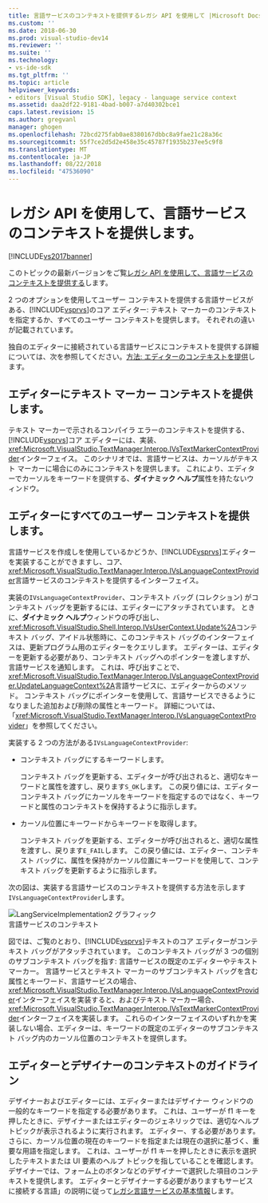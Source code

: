 ```yaml
---
title: 言語サービスのコンテキストを提供するレガシ API を使用して |Microsoft Docs
ms.custom: ''
ms.date: 2018-06-30
ms.prod: visual-studio-dev14
ms.reviewer: ''
ms.suite: ''
ms.technology:
- vs-ide-sdk
ms.tgt_pltfrm: ''
ms.topic: article
helpviewer_keywords:
- editors [Visual Studio SDK], legacy - language service context
ms.assetid: daa2df22-9181-4bad-b007-a7d40302bce1
caps.latest.revision: 15
ms.author: gregvanl
manager: ghogen
ms.openlocfilehash: 72bcd275fab0ae8380167dbbc8a9fae21c28a36c
ms.sourcegitcommit: 55f7ce2d5d2e458e35c45787f1935b237ee5c9f8
ms.translationtype: MT
ms.contentlocale: ja-JP
ms.lasthandoff: 08/22/2018
ms.locfileid: "47536090"
---
```

# <a name="providing-a-language-service-context-by-using-the-legacy-api"></a>レガシ API を使用して、言語サービスのコンテキストを提供します。
[!INCLUDE[vs2017banner](../includes/vs2017banner.md)]

このトピックの最新バージョンをご覧[レガシ API を使用して、言語サービスのコンテキストを提供する](https://docs.microsoft.com/visualstudio/extensibility/providing-a-language-service-context-by-using-the-legacy-api)します。  
  
2 つのオプションを使用してユーザー コンテキストを提供する言語サービスがある、[!INCLUDE[vsprvs](../includes/vsprvs-md.md)]のコア エディター: テキスト マーカーのコンテキストを指定するか、すべてのユーザー コンテキストを提供します。 それぞれの違いが記載されています。  
  
 独自のエディターに接続されている言語サービスにコンテキストを提供する詳細については、次を参照してください。[方法: エディターのコンテキストを提供](../extensibility/how-to-provide-context-for-editors.md)します。  
  
## <a name="provide-text-marker-context-to-the-editor"></a>エディターにテキスト マーカー コンテキストを提供します。  
 テキスト マーカーで示されるコンパイラ エラーのコンテキストを提供する、[!INCLUDE[vsprvs](../includes/vsprvs-md.md)]コア エディターには、実装、<xref:Microsoft.VisualStudio.TextManager.Interop.IVsTextMarkerContextProvider>インターフェイス。 このシナリオでは、言語サービスは、カーソルがテキスト マーカーに場合にのみにコンテキストを提供します。 これにより、エディターでカーソルをキーワードを提供する、**ダイナミック ヘルプ**属性を持たないウィンドウ。  
  
## <a name="provide-all-user-context-to-the-editor"></a>エディターにすべてのユーザー コンテキストを提供します。  
 言語サービスを作成しを使用しているかどうか、[!INCLUDE[vsprvs](../includes/vsprvs-md.md)]エディターを実装することができますし、コア、<xref:Microsoft.VisualStudio.TextManager.Interop.IVsLanguageContextProvider>言語サービスのコンテキストを提供するインターフェイス。  
  
 実装の`IVsLanguageContextProvider`、コンテキスト バッグ (コレクション) がコンテキスト バッグを更新するには、エディターにアタッチされています。 ときに、**ダイナミック ヘルプ**ウィンドウの呼び出し、<xref:Microsoft.VisualStudio.Shell.Interop.IVsUserContext.Update%2A>コンテキスト バッグ、アイドル状態時に、このコンテキスト バッグのインターフェイスは、更新プログラム用のエディターをクエリします。 エディターは、エディターを更新する必要があり、コンテキスト バッグへのポインターを渡しますが、言語サービスを通知します。 これは、呼び出すことで、<xref:Microsoft.VisualStudio.TextManager.Interop.IVsLanguageContextProvider.UpdateLanguageContext%2A>言語サービスに、エディターからのメソッド。 コンテキスト バッグにポインターを使用して、言語サービスできるようになりました追加および削除の属性とキーワード。 詳細については、「<xref:Microsoft.VisualStudio.TextManager.Interop.IVsLanguageContextProvider>」を参照してください。  
  
 実装する 2 つの方法がある`IVsLanguageContextProvider`:  
  
-   コンテキスト バッグにするキーワードします。  
  
     コンテキスト バッグを更新する、エディターが呼び出されると、適切なキーワードと属性を渡すし、戻ります`S_OK`します。 この戻り値には、エディター コンテキスト バッグにカーソルをキーワードを指定するのではなく、キーワードと属性のコンテキストを保持するように指示します。  
  
-   カーソル位置にキーワードからキーワードを取得します。  
  
     コンテキスト バッグを更新する、エディターが呼び出されると、適切な属性を渡すし、戻ります`E_FAIL`します。 この戻り値には、エディター、コンテキスト バッグに、属性を保持がカーソル位置にキーワードを使用して、コンテキスト バッグを更新するように指示します。  
  
 次の図は、実装する言語サービスのコンテキストを提供する方法を示します`IVsLanguageContextProvider`します。  
  
 ![LangServiceImplementation2 グラフィック](../extensibility/media/vslanguageservice2.gif "vsLanguageService2")  
言語サービスのコンテキスト  
  
 図では、ご覧のとおり、[!INCLUDE[vsprvs](../includes/vsprvs-md.md)]テキストのコア エディターがコンテキスト バッグがアタッチされています。 このコンテキスト バッグが 3 つの個別のサブコンテキスト バッグを指す: 言語サービスの既定のエディターやテキスト マーカー。 言語サービスとテキスト マーカーのサブコンテキスト バッグを含む属性とキーワード、言語サービスの場合、<xref:Microsoft.VisualStudio.TextManager.Interop.IVsLanguageContextProvider>インターフェイスを実装すると、およびテキスト マーカー場合、<xref:Microsoft.VisualStudio.TextManager.Interop.IVsTextMarkerContextProvider>インターフェイスを実装します。 これらのインターフェイスのいずれかを実装しない場合、エディターは、キーワードの既定のエディターのサブコンテキスト バッグ内のカーソル位置のコンテキストを提供します。  
  
## <a name="context-guidelines-for-editors-and-designers"></a>エディターとデザイナーのコンテキストのガイドライン  
 デザイナーおよびエディターには、エディターまたはデザイナー ウィンドウの一般的なキーワードを指定する必要があります。 これは、ユーザーが f1 キーを押したときに、デザイナーまたはエディターのジェネリックでは、適切なヘルプ トピックが表示されるように実行されます。 エディター、する必要があります。 さらに、カーソル位置の現在のキーワードを指定または現在の選択に基づく、重要な用語を指定します。 これは、ユーザーが f1 キーを押したときに表示を選択したテキストまたは UI 要素のヘルプ トピックを指していることを確認します。 デザイナーでは、フォーム上のボタンなどのデザイナーで選択した項目のコンテキストを提供します。 エディターとデザイナーする必要がありますもサービスに接続する言語」の説明に従って[レガシ言語サービスの基本情報](../extensibility/internals/legacy-language-service-essentials.md)します。

